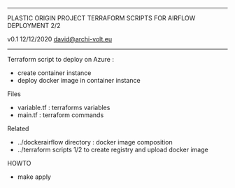 ----------------------------------------------------

PLASTIC ORIGIN PROJECT
TERRAFORM SCRIPTS FOR AIRFLOW DEPLOYMENT 2/2

v0.1 12/12/2020
david@archi-volt.eu

----------------------------------------------------

Terraform script to deploy on Azure :
- create container instance
- deploy docker image in container instance 


Files
- variable.tf : terraforms variables
- main.tf : terraform commands

Related
- ../dockerairflow directory : docker image composition
- ../terraform scripts 1/2 to create registry and upload docker image

HOWTO
<img url="https://res.cloudinary.com/practicaldev/image/fetch/s--fl64gXiL--/c_limit%2Cf_auto%2Cfl_progressive%2Cq_auto%2Cw_880/https://dev-to-uploads.s3.amazonaws.com/uploads/articles/jr1mb912yznjlzojealm.png"></img>
- make apply